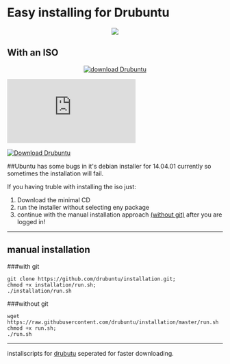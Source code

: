# Easy installing for Drubuntu
<p align="center">
<img src="http://drubuntu.github.io/drubuntu/images/logo-text.png" />
</p>

## With an ISO <a name="iso">
 
 <p align ="center">
 <a href="http://sourceforge.net/projects/drubuntu/files/latest/download"><img src="http://icons.iconarchive.com/icons/arrioch/senary-drive/512/Drive-Ubuntu-icon.png" alt="download Drubuntu" title="Download ISO" /></a>
</p> 

[![Download Drubuntu](https://sourceforge.net/sflogo.php?type=13&group_id=1804527)](https://sourceforge.net/projects/drubuntu)

[![Download Drubuntu](https://img.shields.io/sourceforge/dm/drubuntu.svg)](https://sourceforge.net/projects/drubuntu/files/latest/download) 

##Ubuntu has some bugs in it's debian installer for 14.04.01 currently so sometimes the installation will fail. 

If you having truble with installing the iso just:

1. Download the minimal CD
2. run the installer without selecting eny package
3. continue with the manual installation approach [(without git)](#without-git) after you are logged in!
___

## manual installation

###with git <a name="installation">
```Shell
git clone https://github.com/drubuntu/installation.git;
chmod +x installation/run.sh;
./installation/run.sh
```
###without git <a name="without-git">
```Shell
wget https://raw.githubusercontent.com/drubuntu/installation/master/run.sh
chmod +x run.sh;
./run.sh
```
---
installscripts for  [drubutu](https://github.com/drubuntu/drubuntu "Drubuntu") seperated for faster downloading.



